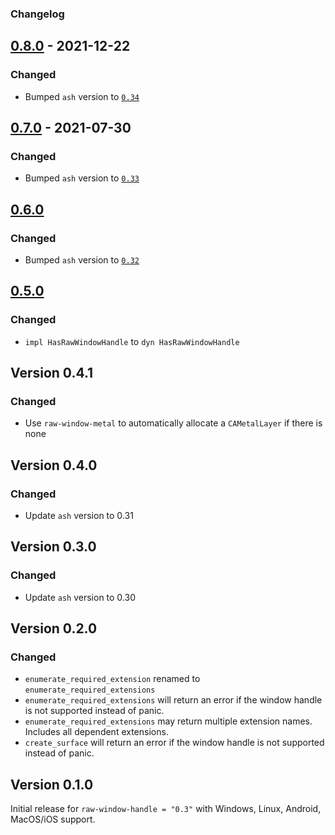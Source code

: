 ### Changelog

## [0.8.0] - 2021-12-22

### Changed

- Bumped `ash` version to [`0.34`](https://github.com/MaikKlein/ash/releases/tag/0.34.0)

## [0.7.0] - 2021-07-30

### Changed

- Bumped `ash` version to [`0.33`](https://github.com/MaikKlein/ash/releases/tag/0.33.0)

## [0.6.0]

### Changed

- Bumped `ash` version to [`0.32`](https://github.com/MaikKlein/ash/releases/tag/0.32.0)

## [0.5.0]

### Changed
- `impl HasRawWindowHandle` to `dyn HasRawWindowHandle`

## Version 0.4.1

### Changed
- Use `raw-window-metal` to automatically allocate a `CAMetalLayer` if there is none

## Version 0.4.0

### Changed
- Update `ash` version to 0.31

## Version 0.3.0

### Changed
- Update `ash` version to 0.30

## Version 0.2.0

### Changed
- `enumerate_required_extension` renamed to `enumerate_required_extensions`
- `enumerate_required_extensions` will return an error if the window handle is not supported instead of panic.
- `enumerate_required_extensions` may return multiple extension names. Includes all dependent extensions.
- `create_surface` will return an error if the window handle is not supported instead of panic.

## Version 0.1.0
Initial release for `raw-window-handle = "0.3"` with Windows, Linux, Android, MacOS/iOS support.

[0.8.0]: https://github.com/MaikKlein/ash/releases/tag/ash-window-0.8.0
[0.7.0]: https://github.com/MaikKlein/ash/releases/tag/ash-window-0.7.0
[0.6.0]: https://github.com/MaikKlein/ash/releases/tag/ash-window-0.6.0
[0.5.0]: https://github.com/MaikKlein/ash/releases/tag/ash-window-0.5.0
